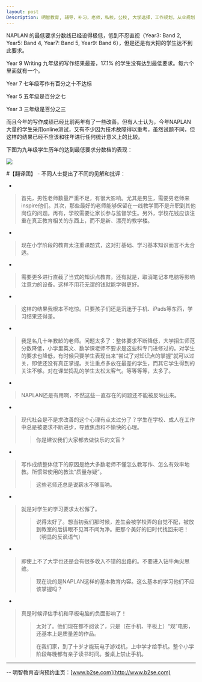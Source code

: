 ```yaml
---
layout: post
Description: 明智教育, 辅导，补习，老师，私校，公校, 大学选择，工作规划，从业规划，精英中学录取， Universities Selection, Career Education, Career Advisors, Guidance, Private Schools, Selective Schools, Writing tutoring, Interviews tutoring, Resume Writing, The Mac.Robertson Girls' High School offers, Melbourne High School Offers, 
---
```



NAPLAN 的最低要求分数线已经设得极低，低到不忍直视（Year3: Band 2, Year5: Band 4, Year7: Band 5,  Year9: Band 6），但是还是有大把的学生达不到此要求。

Year 9 Writing 九年级的写作结果最差，17.1% 的学生没有达到最低要求。每六个里面就有一个。

Year 7 七年级写作有百分之十不达标

Year 5 五年级是百分之七

Year 3  三年级是百分之三

而且今年的写作成绩已经比前两年有了一些改善。但有人士认为，今年NAPLAN大量的学生采用online测试，又有不少因为技术故障得以重考，虽然试题不同，但这样的结果已经不应该和往年进行任何统计意义上的比较。

下图为九年级学生历年的达到最低要求分数档的表现：


![](https://live.staticflickr.com/65535/48661274683_1097094836_o.png)


#【翻译团】 - 不同人士提出了不同的见解和批评：

-

>首先，男性老师数量严重不足，有很大影响。尤其是男生，需要男老师来inspire他们。其次，那些最好的老师能够保留在一线教学而不是升职到其他岗位的问题。再有，学校需要让家长参与监督学生。另外，学校花钱应该注重在真正教育相关的东西上，而不是新、漂亮的教学楼。

-

>现在小学阶段的教育太注重课题式，这对打基础、学习基本知识而言不太合适。

-

>需要更多进行直截了当式的知识点教育。还有就是，取消笔记本电脑等影响注意力的设备。这样不用花无谓的钱就能学得更好。

-

>这样的结果我根本不吃惊。只要孩子们还是沉迷于手机、iPads等东西，学习结果还得差。

-

>我是名几十年教龄的老师。问题太多了：整体要求不断降低，大学招生师范分数降低，小学里英文、数学课老师不要求是这些科专门进修过的。对学生的要求也降低，有时候只要学生表现出来“尝试了对知识点的掌握”就可以过关，即使还没有真正掌握。关注重点多放在最差的学生，而其它学生得到的关注不够。对在课堂捣乱的学生太松太客气。等等等等，太多了。

-

>NAPLAN还是有用啊，不然这些一直存在的问题还不能被反映出来。

-

>现代社会是不是求改善的这个心理有点太过分了？学生在学校、成人在工作中总是被要求不断进步，导致焦虑和不愉快的心理。
>
>>你是建议我们大家都去做快乐的文盲？

-

>写作成绩整体低下的原因是绝大多数老师不懂怎么教写作、怎么有效率地教。所惯常使用的教法“质量存疑”。
>>这些老师还总是说薪水不够高呐。

-
>就是对学生的学习要求太松懈了。
>
>>说得太好了。想当初我们那时候，差生会被学校弄的自觉不配，被放到教室的后排眼不见耳不闻为净。把那个美好的旧时代找回来吧！（明显的反讽语气）

-

>即使上不了大学也还是会有很多收入不错的出路的。不要进入钻牛角尖思维。
>>现在说的是NAPLAN这样的基本教育内容。这么基本的学习他们不应该掌握吗？

-

>真是时候评估手机和平板电脑的负面影响了！
>>太对了。他们现在都不阅读了，只是（在手机、平板上）“观”电影，还基本上是质量差的作品。
>>
>>在我们家，到了十岁才能玩电子游戏机，上中学才给手机。整个小学阶段每晚都有亲子读书时间。餐桌上禁止手机。


	
--------
-- 明智教育咨询预约主页：[www.b2se.com](http://www.b2se.com)

